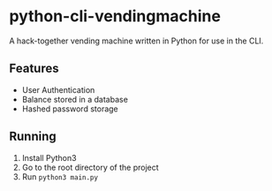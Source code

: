 # python-cli-vendingmachine
A hack-together vending machine written in Python for use in the CLI. 

## Features
- User Authentication
- Balance stored in a database
- Hashed password storage

## Running
1. Install Python3
2. Go to the root directory of the project
3. Run `python3 main.py`